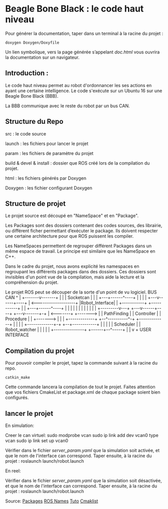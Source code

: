 

# Beagle Bone Black : le code haut niveau

Pour générer la documentation, taper dans un terminal à la racine du projet :

    doxygen Doxygen/Doxyfile
    
Un lien symbolique, vers la page générée s’appelant *doc.html* vous ouvrira la documentation sur un navigateur.


## Introduction :

Le code haut niveau permet au robot d'ordonnancer les ses actions en ayant une certaine intelligence.
Le code s'exécute sur un Ubuntu 16 sur une Beagle Bone Black (BBB).

La BBB communique avec le reste du robot par un bus CAN.




## Structure du Repo

src : le code source

launch : les fichiers pour lancer le projet

param : les fichiers de paramètre du projet

build & devel & install : dossier que ROS créé lors de la compilation du projet.

html : les fichiers générés par Doxygen

Doxygen : les fichier configurant Doxygen

## Structure de projet 

Le projet source est découpé en "NameSpace" et en "Package".

Les Packages sont des dossiers contenant des codes sources, des librairie, ou différent ficher permettant d’exécuter le package. Ils doivent respecter une certaine architecture pour que ROS puissent les compiler.

Les NameSpaces permettent de regrouper différent Packages dans un même espace de travail. Le principe est similaire que les NameSpace en C++.

Dans le cadre du projet, nous avons explicité les namespaces en regroupant les différents packages dans des dossiers. Ces dossiers sont invisibles d'un point vue de la compilation, mais aide la lecture et la compréhension du projet.

Le projet ROS peut se découper de la sorte d'un point de vu logiciel.
                           BUS CAN
                              ^
                              |
                      +-------v-------+
                      |               |
                      |   Socketcan   |
                      |               |
                      +---+------^----+
                          |      |
                          |      |
                      +---v------+----+
                      |               <-------------------+
                      |Robot_Interface|                   |
          +-----------+               +-----------+       |
          |           +---+------^----+           |       |
          |               |      |                |       |
          |               |      |                |       |
+---------v---+       +---v------+----+       +---v-------+-+
|             <-------+               +------->             |
| PathFinding |       |   Controller  |       |  Procedure  |
|             +------->               |       |             |
+-------------+       +--^----------^-+       +-------------+
                         |          |
                         |          |
           +-------------+-+     +--+------------+
           |               |     |               |
           |   Scheduler   |     | Robot_watcher |
           |               |     |               |
           +---------------+     +------+--^-----+
                                        |  |
                                        v  +
                                  USER INTERFACE



## Compilation du projet

Pour pouvoir compiler le projet, tapez la commande suivant à la racine du repo.

	catkin_make

Cette commande lancera la compilation de tout le projet. Faites attention que vos fichiers CmakeList et package.xml de chaque package soient bien configurés.


## lancer le projet

En simulation:

Creer le can virtuel:
	sudo modprobe vcan
	sudo ip link add dev vcan0 type vcan
	sudo ip link set up vcan0

Vérifier dans le fichier *server_param.yaml* que la simulation soit activée, et que le nom de l'interface can correspond. Taper ensuite, à la racine du projet :
	roslaunch launch/robot.launch

En reel:

Vérifier dans le fichier *server_param.yaml* que la simulation soit désactivée, et que le nom de l'interface can correspond. Taper ensuite, à la racine du projet :
	roslaunch launch/robot.launch


Source:
[Packages](http://wiki.ros.org/Packages)
[ROS Names](http://wiki.ros.org/Names)
[Tuto](http://wiki.ros.org/catkin/Tutorials)
[Cmaklist](http://wiki.ros.org/catkin/CMakeLists.txt)
